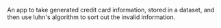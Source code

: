 An app to take generated credit card information, stored in a dataset, and then use luhn's algorithm to sort out the invalid information.
